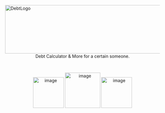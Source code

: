 <img width="1581" height="158" alt="DebtLogo" src="https://github.com/user-attachments/assets/3611c902-8fd9-4c17-aec6-54f594680cbd" />

<div align="center">
Debt Calculator & More for a certain someone.
  
&nbsp;

<a href="https://github.com/SoneyBun/Debt/tree/main/Math" target="_blank"><img width="100" height="100" alt="image" src="https://github.com/user-attachments/assets/3993d61b-1631-453a-ae17-60d1972ed019" /></a>
<a href="https://codehs.com/sandbox/id/debt-XsgQF7/run" target="_blank"><img width="115" height="115" alt="image" src="https://github.com/user-attachments/assets/edccc1aa-401f-4e9b-84d9-1cfd1730c8e4" /></a>
<a href="https://www.desmos.com/calculator/9fmtgvxlu9" target="_blank"><img width="100" height="100" alt="image" src="https://github.com/user-attachments/assets/e6874ffb-c99a-4c7f-81bb-182d3cd68105" /></a>
</div>
